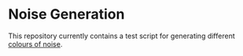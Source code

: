 # Noise Generation

This repository currently contains a test script for generating different [colours of noise](https://en.wikipedia.org/wiki/Colors_of_noise).
